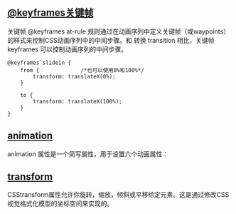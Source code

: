 ##  [@keyframes关键帧](https://developer.mozilla.org/zh-CN/docs/Web/CSS/@keyframes)

  关键帧 @keyframes at-rule 规则通过在动画序列中定义关键帧（或waypoints）的样式来控制CSS动画序列中的中间步骤。和 转换 transition 相比，关键帧 keyframes 可以控制动画序列的中间步骤。

    @keyframes slidein {
        from {             /*也可以使用0%和100%*/
            transform: translateX(0%); 
        }

        to {
            transform: translateX(100%);
        }
    }


## [animation](https://www.w3school.com.cn/cssref/pr_animation.asp)

  animation 属性是一个简写属性，用于设置六个动画属性：

##  [transform](https://www.w3school.com.cn/cssref/pr_transform.asp)

  CSStransform属性允许你旋转，缩放，倾斜或平移给定元素。这是通过修改CSS视觉格式化模型的坐标空间来实现的。

